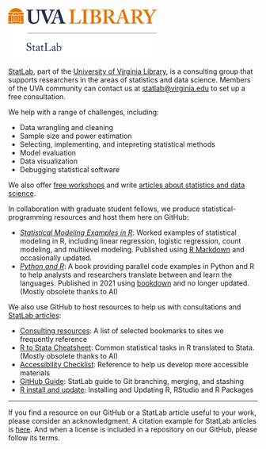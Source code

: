 <img alt="UVA StatLab's logo, identifying StatLab as part of UVA Library" width="300" src="https://raw.githubusercontent.com/uvastatlab/.github/main/profile/StatLab_logo_white_background.png"/>

[StatLab](https://library.virginia.edu/data/statlab), part of the [University of Virginia Library](https://www.library.virginia.edu/), is a consulting group that supports researchers in the areas of statistics and data science. Members of the UVA community can contact us at statlab@virginia.edu to set up a free consultation.

We help with a range of challenges, including:

- Data wrangling and cleaning
- Sample size and power estimation
- Selecting, implementing, and intepreting statistical methods
- Model evaluation
- Data visualization
- Debugging statistical software

We also offer [free workshops](https://library.virginia.edu/data/training) and write [articles about statistics and data science](https://library.virginia.edu/data/articles).

In collaboration with graduate student fellows, we produce statistical-programming resources and host them here on GitHub:

- [_Statistical Modeling Examples in R_](https://uvastatlab.github.io/sme/): Worked examples of statistical modeling in R, including linear regression, logistic regression, count modeling, and multilevel modeling. Published using [R Markdown](https://rmarkdown.rstudio.com/lesson-13.html) and occasionally updated.
- [_Python and R_](https://uvastatlab.github.io/Python_and_R/): A book providing parallel code examples in Python and R to help analysts and researchers translate between and learn the languages. Published in 2021 using [bookdown](https://bookdown.org/yihui/bookdown/) and no longer updated. (Mostly obsolete thanks to AI)

We also use GitHub to host resources to help us with consultations and [StatLab articles](https://library.virginia.edu/data/articles):

- [Consulting resources](https://github.com/uvastatlab/consulting_resources): A list of selected bookmarks to sites we frequently reference
- [R to Stata Cheatsheet](https://uvastatlab.github.io/R_to_Stata/): Common statistical tasks in R translated to Stata. (Mostly obsolete thanks to AI)
- [Accessibility Checklist](https://github.com/uvastatlab/accessibility_checklist): Reference to help us develop more accessible materials
- [GitHub Guide](https://github.com/uvastatlab/git_guide): StatLab guide to Git branching, merging, and stashing
- [R install and update](https://clayford.github.io/r_install/): Installing and Updating R, RStudio and R Packages

---

If you find a resource on our GitHub or a StatLab article useful to your work, please consider an acknowledgment. A citation example for StatLab articles is [here](https://library.virginia.edu/data/statlab/acknowledgments). And when a license is included in a repository on our GitHub, please follow its terms.
